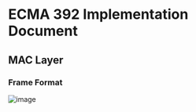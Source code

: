 # ECMA 392 Implementation Document

## MAC Layer

### Frame Format
![image](https://user-images.githubusercontent.com/3691485/185741495-a22bb397-8ff6-4a79-8caa-b33aede7ea37.png)
